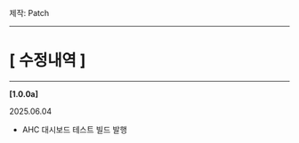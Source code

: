 
제작: Patch

---------------------------------------------------------------
# [ 수정내역 ]
---------------------------------------------------------------
**[1.0.0a]**

2025.06.04
- AHC 대시보드 테스트 빌드 발행